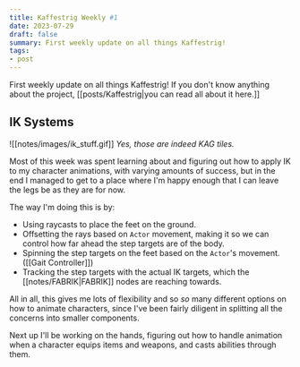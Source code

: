 ```yaml
---
title: Kaffestrig Weekly #1
date: 2023-07-29
draft: false
summary: First weekly update on all things Kaffestrig!
tags:
- post
---
```

First weekly update on all things Kaffestrig!
If you don't know anything about the project, [[posts/Kaffestrig|you can read all about it here.]]

## IK Systems
![[notes/images/ik_stuff.gif]]
*Yes, those are indeed KAG tiles.*

Most of this week was spent learning about and figuring out how to apply IK to my character animations, with varying amounts of success, but in the end I managed to get to a place where I'm happy enough that I can leave the legs be as they are for now.

The way I'm doing this is by:
- Using raycasts to place the feet on the ground.
- Offsetting the rays based on `Actor` movement, making it so we can control how far ahead the step targets are of the body. 
- Spinning the step targets on the feet based on the `Actor`'s movement. ([[Gait Controller]])
- Tracking the step targets with the actual IK targets, which the [[notes/FABRIK|FABRIK]] nodes are reaching towards.

All in all, this gives me lots of flexibility and so *so* many different options on how to animate characters, since I've been fairly diligent in splitting all the concerns into smaller components.

Next up I'll be working on the hands, figuring out how to handle animation when a character equips items and weapons, and casts abilities through them.